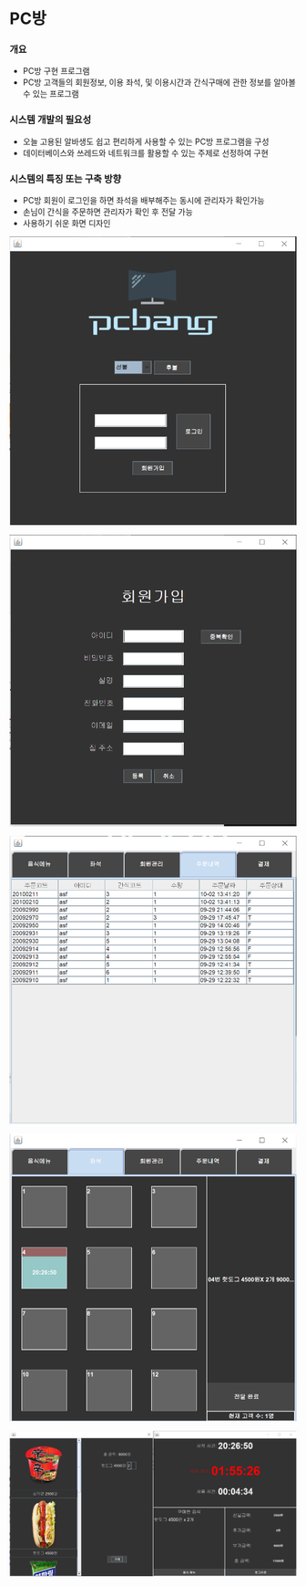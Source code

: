 # PC방

### 개요

- PC방 구현 프로그램
- PC방 고객들의 회원정보, 이용 좌석, 및 이용시간과 간식구매에 관한 정보를 알아볼 수 있는 프로그램

### 시스템 개발의 필요성

- 오늘 고용된 알바생도 쉽고 편리하게 사용할 수 있는 PC방 프로그램을 구성
- 데이터베이스와 쓰레드와 네트워크를 활용할 수 있는 주제로 선정하여 구현

### 시스템의 특징 또는 구축 방향

- PC방 회원이 로그인을 하면 좌석을 배부해주는 동시에 관리자가 확인가능
- 손님이 간식을 주문하면 관리자가 확인 후 전달 가능
- 사용하기 쉬운 화면 디자인

![README/1.png](README/1.png)

![README/2.png](README/2.png)

![README/a4.png](README/a4.png)

![README/a8.png](README/a8.png)

![README/c6.png](README/c6.png)
